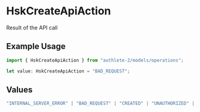 # HskCreateApiAction

Result of the API call

## Example Usage

```typescript
import { HskCreateApiAction } from "authlete-2/models/operations";

let value: HskCreateApiAction = "BAD_REQUEST";
```

## Values

```typescript
"INTERNAL_SERVER_ERROR" | "BAD_REQUEST" | "CREATED" | "UNAUTHORIZED" | "FORBIDDEN" | "JSON" | "JWT" | "OK"
```